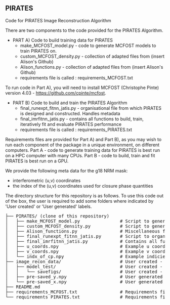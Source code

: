 ## PIRATES
Code for PIRATES Image Reconstruction Algorithm

There are two components to the code provided for the PIRATES Algorithm. 

* PART A) Code to build training data for PIRATES
  * make_MCFOST_model.py - code to generate MCFOST models to train PIRATES on.
  * custom_MCFOST_density.py - collection of adapted files from (insert Alison's Github)
  * Alison_functions.py - collection of adapted files from (insert Alison's Github)
  * requirements file is called : requirements_MCFOST.txt
 
To run code in Part A), you will need to install MCFOST (Christophe Pinte) version 4.03 - https://github.com/cpinte/mcfost.
    
* PART B) Code to build and train the PIRATES Algorithm
  * final_runexpt_fitnn_jatis.py - organisational file from which PIRATES is designed and constructed. Handles metadata
  * final_imrfitnn_jatis.py - contains all functions to build, train, iteratively fit and evaluate PIRATES performance
  * requirements file is called : requirements_PIRATES.txt
 
Requirements files are provided for Part A) and Part B), as you may wish to run each component of the package in a unique environment, on different computers. Part A - code to generate training data for PIRATES is best run on a HPC computer with many CPUs. Part B - code to build, train and fit PIRATES is best run on a GPU.
 
We provide the following meta data for the g18 NRM mask:
* interferometric (u,v) coordinates
* the index of the (u,v) coordinates used for closure phase quantities
 


The directory structure for this repository is as follows. To use this code out of the box, the user is required to add some folders where indicated by 'User created' or 'User generated' labels.

<pre>
├── PIRATES/ (clone of this repository)
│   ├── make_MCFOST_model.py               # Script to generate training distributions for PIRATES from radiative transfer code MCFOST
│   ├── custom_MCFOST_density.py           # Script to generate custom density files for input to MCFOST
│   ├── Alison_functions.py                # Miscellaneous function for MCFOST parameter file generation
│   ├── final_runexpt_fitnn_jatis.py       # Script to organise and design PIRATES
│   ├── final_imrfitnn_jatis.py            # Contains all functions to build, train, iteratively fit and evaluate PIRATES
│   ├── u_coords.npy                       # Example u coordinates (u,v) for g18 mask
│   ├── v_coords.npy                       # Example v coordinates (u,v) for g18 mask
│   └── indx_of_cp.npy                     # Example indicies of (u,v) for closure phase sampling
├── image_recon_data/                      # User created - main data folder  
│   ├── model_test/                        # User created - model specific data folder  
│   │   └── savefigs/                      # User created - data folder for saving figures
│   ├── pre-saved_y.npy                    # User generated - training data (y - images)
│   └── pre-saved_x.npy                    # User generated - training data (x - observables)
├── README.md
├── requirements_MCFOST.txt                # Requirements file for Part A) - MCFOST training data generation
└── requirements_PIRATES.txt               # Requirements file for Part B) - PIRATES running code
</pre>

 
